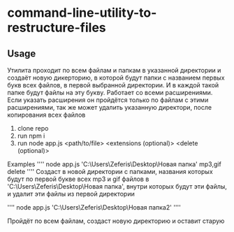 # command-line-utility-to-restructure-files

## Usage
Утилита проходит по всем файлам и папкам в указанной директории и создаёт новую дикерторию, в которой будут папки с
названием первых букв всех файлов, в первой выбранной директории. И в каждой такой папке будут файлы на эту букву.
Работает со всеми расширениями. Если указать расширения он пройдётся только по файлам с этими расширениями, так же может удалить
указанную директори, после копирования всех файлов


1. clone repo
2. run npm i
3. run node app.js <path/to/file> <extensions (optional)> <delete (optional)>

Examples
''''
node app.js 'C:\Users\Zeferis\Desktop\Новая папка' mp3,gif delete
''''
Создаст в новой директории с папками, названия которых будут по первой букве всех mp3 и gif файлов в 
'C:\Users\Zeferis\Desktop\Новая папка', внутри которых будут эти файлы, и удалит эти файлы из первой директории

''''
node app.js 'C:\Users\Zeferis\Desktop\Новая папка2' 
''''

Пройдёт по всем файлам, создаст  новую директорию и оставит старую
